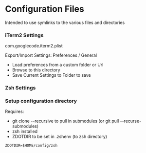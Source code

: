 # Configuration Files
Intended to use symlinks to the various files and directories

### iTerm2 Settings
com.googlecode.iterm2.plist

Export/Import Settings:
Preferences / General
* Load preferences from a custom folder or Url
* Browse to this directory
* Save Current Settings to Folder to save

### Zsh Settings
### Setup configuration directory

Requires:
* git clone --recursive to pull in submodules (or git pull --recurse-submodules)
* zsh installed
* ZDOTDIR to be set in .zshenv (to zsh directory)

```
ZDOTDIR=$HOME/config/zsh
```
